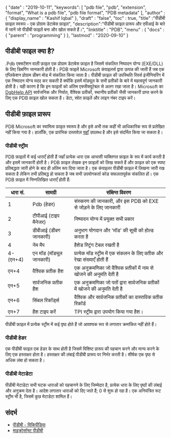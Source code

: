 {
  "date" : "2019-10-11",
  "keywords": [ "pdb file", "pdb", "extension", "format", "What is a pdb file", "pdb file format", "PDB metadata" ],
  "author" : {
    "display_name" : "Kashif Iqbal"
},
  "draft" : "false",
  "toc" : true,
  "title" :"पीडीबी फ़ाइल स्वरूप - एक प्रोग्राम डेटाबेस फ़ाइल",
  "description":"पीडीबी फ़ाइल प्रारूप और एपीआई के बारे में जानें जो पीडीबी फाइलें बना और खोल सकते हैं।",
  "linktitle" : "PDB",
  "menu" : {
    "docs" : {
      "parent" : "programming"
}
},
  "lastmod" : "2020-09-10"
}

## पीडीबी फाइल क्या है?

.Pdb एक्सटेंशन वाली फ़ाइल एक प्रोग्राम डेटाबेस फ़ाइल है जिसमें संकलित निष्पादन योग्य (EXE/DLL) के लिए डिबगिंग जानकारी होती है। PDB फाइलें Microsoft कंपाइलर्स द्वारा उत्पन्न की जाती हैं जब एक एप्लिकेशन प्रोग्राम डीबग मोड में संकलित किया जाता है। पीडीबी फ़ाइल की उपस्थिति रिवर्स इंजीनियरिंग में एक निष्पादन योग्य मदद कर सकती है क्योंकि इसमें मॉड्यूल के सभी प्रतीकों के बारे में महत्वपूर्ण जानकारी होती है। यही कारण है कि इन फाइलों को अंतिम एक्जीक्यूटेबल से अलग रखा जाता है। Microsoft का [DgbHelp API](https://learn.microsoft.com/en-us/windows/win32/debug/dbghelp-functions) सार्वजनिक और निर्यात, वैश्विक प्रतीकों, स्थानीय प्रतीकों जैसी जानकारी प्राप्त करने के लिए एक PDB फ़ाइल खोल सकता है। डेटा, स्रोत फ़ाइलें और लाइन नंबर टाइप करें।

## पीडीबी फ़ाइल प्रारूप

PDB Microsoft का स्वामित्व फ़ाइल स्वरूप है और इसे अभी तक कहीं भी आधिकारिक रूप से प्रलेखित नहीं किया गया है। हालाँकि, एक प्रारंभिक दस्तावेज़ [यहाँ](https://github.com/Microsoft/microsoft-pdb) उपलब्ध है और इसे संदर्भित किया जा सकता है।

### पीडीबी स्ट्रीम

PDB फ़ाइलों में कई धाराएँ होती हैं जहाँ प्रत्येक धारा एक आभासी व्यक्तिगत फ़ाइल के रूप में कार्य करती है और इसमें जानकारी होती है। PDB फ़ाइल लेखक इन फ़ाइलों को लिख सकते हैं और फ़ाइल को एक स्पष्ट प्रतिबद्धता जारी होने के बाद ही अंतिम रूप दिया जाता है। एक कंपाइलर पीडीबी फ़ाइल में लिखना जारी रख सकता है लेकिन तभी प्रतिबद्ध हो सकता है जब सभी उपयोगकर्ता कोड सफलतापूर्वक संकलित हों। एक PDB फ़ाइल में निम्नलिखित धाराएँ होती हैं:

|धारा सं. |सामग्री |संक्षिप्त विवरण|
---|---|---|
|1| Pdb (हेडर) | संस्करण की जानकारी, और इस PDB को EXE से जोड़ने के लिए जानकारी |
|2| टीपीआई (टाइप मैनेजर) | निष्पादन योग्य में प्रयुक्त सभी प्रकार |
|3| डीबीआई (डीबग जानकारी) |अनुभाग योगदान और 'मॉड' की सूची को होल्ड करता है
|4| नेम मैप | हैशेड स्ट्रिंग टेबल रखती है |
|4-(एन+4)| एन मॉड (मॉड्यूल जानकारी) | प्रत्येक मॉड स्ट्रीम में एक संकलन के लिए प्रतीक और रेखा संख्याएँ होती हैं
|एन+4| वैश्विक प्रतीक हैश | एक अनुक्रमणिका जो वैश्विक प्रतीकों में नाम से खोजने की अनुमति देती है |
|एन+5| सार्वजनिक प्रतीक हैश | एक अनुक्रमणिका जो पतों द्वारा सार्वजनिक प्रतीकों में खोजने की अनुमति देती है |
|एन+6| सिंबल रिकॉर्ड्स | वैश्विक और सार्वजनिक प्रतीकों का वास्तविक प्रतीक रिकॉर्ड |
|एन+7| हैश टाइप करें| TPI स्ट्रीम द्वारा उपयोग किया गया हैश।|

पीडीबी फ़ाइल में प्रत्येक स्ट्रीम में कई पृष्ठ होते हैं जो आवश्यक रूप से लगातार क्रमांकित नहीं होते हैं।

### पीडीबी हेडर

एक पीडीबी फाइल एक हेडर के साथ होती है जिसमें विशिष्ट प्रारूप की पहचान करने और मान्य करने के लिए एक हस्ताक्षर होता है। हस्ताक्षर की लंबाई पीडीबी प्रारूप पर निर्भर करती है। शीर्षक एक पृष्ठ से अधिक लंबा हो सकता है।

### पीडीबी मेटाडेटा
पीडीबी मेटाडेटा सभी घटक धाराओं को पहचानने के लिए जिम्मेदार है, प्रत्येक धारा के लिए पृष्ठों की लंबाई और अनुक्रम देता है। आदेश लगातार धाराओं को दिए जाते हैं; 0 से शुरू हो रहा है। एक अनियंत्रित रूट स्ट्रीम भी है, जिसमें कुछ मेटाडेटा शामिल हैं।

## संदर्भ
* [पीडीबी - विकिपीडिया](https://en.wikipedia.org/wiki/Program_database)
* [माइक्रोसॉफ्ट पीडीबी](https://github.com/Microsoft/microsoft-pdb)


